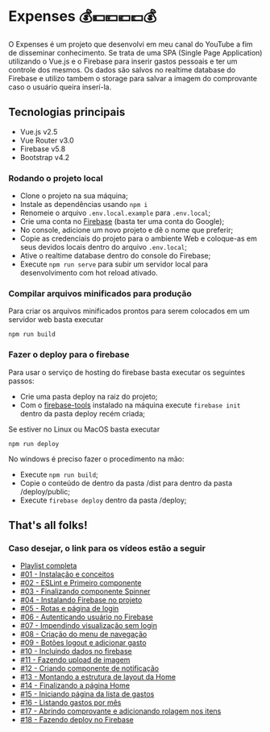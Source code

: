 # Expenses 💰💵💴💶💷💰

O Expenses é um projeto que desenvolvi em meu canal do YouTube a fim de disseminar conhecimento.
Se trata de uma SPA (Single Page Application) utilizando o Vue.js e o Firebase para inserir gastos
pessoais e ter um controle dos mesmos. Os dados são salvos no realtime database do Firebase e utilizo
tambem o storage para salvar a imagem do comprovante caso o usuário queira inserí-la.

## Tecnologias principais
- Vue.js v2.5
- Vue Router v3.0
- Firebase v5.8
- Bootstrap v4.2

### Rodando o projeto local

- Clone o projeto na sua máquina;
- Instale as dependências usando `npm i`
- Renomeie o arquivo `.env.local.example` para `.env.local`;
- Crie uma conta no [Firebase](https://firebase.google.com/) (basta ter uma conta do Google);
- No console, adicione um novo projeto e dê o nome que preferir;
- Copie as credenciais do projeto para o ambiente Web e coloque-as em seus devidos locais dentro do arquivo `.env.local`;
- Ative o realtime database dentro do console do Firebase;
- Execute `npm run serve` para subir um servidor local para desenvolvimento com hot reload ativado.

### Compilar arquivos minificados para produção

Para criar os arquivos minificados prontos para serem colocados em um servidor web basta executar
``` 
npm run build
```

### Fazer o deploy para o firebase

Para usar o serviço de hosting do firebase basta executar os seguintes passos:

- Crie uma pasta deploy na raiz do projeto;
- Com o [firebase-tools](https://github.com/firebase/firebase-tools) instalado na máquina execute `firebase init` dentro da pasta deploy recém criada;

Se estiver no Linux ou MacOS basta executar 
```
npm run deploy
```

No windows é preciso fazer o procedimento na mão:

- Execute `npm run build`;
- Copie o conteúdo de dentro da pasta /dist para dentro da pasta /deploy/public;
- Execute `firebase deploy` dentro da pasta /deploy;

## That's all folks!
 
### Caso desejar, o link para os vídeos estão a seguir

- [Playlist completa](https://www.youtube.com/playlist?list=PL7SyCwLzd5jt7zcDoBjGt7v7zViBt7WgA)
- [#01 - Instalação e conceitos](https://youtu.be/g5CuiTpx6Sg)
- [#02 - ESLint e Primeiro componente](https://youtu.be/A6MiP4-r154)
- [#03 - Finalizando componente Spinner](https://youtu.be/1EhehnGDrDA)
- [#04 - Instalando Firebase no projeto](https://youtu.be/GoimeX5pYWQ)
- [#05 - Rotas e página de login](https://youtu.be/f-6mq8Gou_Y)
- [#06 - Autenticando usuário no Firebase](https://youtu.be/aPae4ye9TyE)
- [#07 - Impendindo visualização sem login](https://youtu.be/TX1f8m1GoUg)
- [#08 - Criação do menu de navegação](https://youtu.be/eHUfHXwcCvc)
- [#09 - Botões logout e adicionar gasto](https://youtu.be/2fhHeIb3zfE)
- [#10 - Incluindo dados no firebase](https://youtu.be/lgu_PhYNW2g)
- [#11 - Fazendo upload de imagem](https://youtu.be/6ReuV2wSImQ)
- [#12 - Criando componente de notificação](https://youtu.be/yw3x64glBOc)
- [#13 - Montando a estrutura de layout da Home](https://youtu.be/ecIRpas4K_U)
- [#14 - Finalizando a página Home](https://youtu.be/eLWLOv6JfQo)
- [#15 - Iniciando página da lista de gastos](https://youtu.be/gygePLUeFuc)
- [#16 - Listando gastos por mês](https://youtu.be/Y8OY9QuDUfE)
- [#17 - Abrindo comprovante e adicionando rolagem nos itens](https://youtu.be/5J9CKq5RLCc)
- [#18 - Fazendo deploy no Firebase](https://youtu.be/d-_JA-RDrbw)